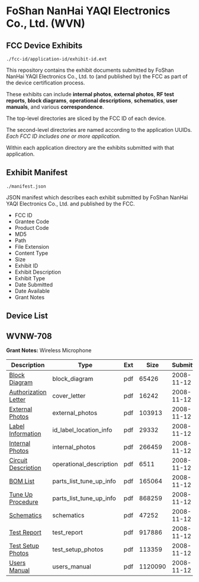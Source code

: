 # FoShan NanHai YAQI Electronics Co., Ltd. (WVN)
## FCC Device Exhibits

```
./fcc-id/application-id/exhibit-id.ext
```

This repository contains the exhibit documents submitted by FoShan NanHai YAQI Electronics Co., Ltd. to (and published by) the FCC as part of the device certification process.

These exhibits can include **internal photos**, **external photos**, **RF test reports**, **block diagrams**, **operational descriptions**, **schematics**, **user manuals**, and various **correspondence**.

The top-level directories are sliced by the FCC ID of each device.

The second-level directories are named according to the application UUIDs. *Each FCC ID includes one or more application.*

Within each application directory are the exhibits submitted with that application. 

## Exhibit Manifest

```
./manifest.json
```

JSON manifest which describes each exhibit submitted by FoShan NanHai YAQI Electronics Co., Ltd. and published by the FCC.

- FCC ID
- Grantee Code
- Product Code
- MD5
- Path
- File Extension
- Content Type
- Size
- Exhibit ID
- Exhibit Description
- Exhibit Type
- Date Submitted
- Date Available
- Grant Notes

## Device List
## WVNW-708
**Grant Notes:** Wireless Microphone

| Description | Type | Ext | Size | Submitted | Available |
| ----------- | ---- | --- | ---- | --------- | --------- |
| [Block Diagram](WVNW-708/ab6dbb06d725c09a22ec39734e53e086/1029608.pdf) | block_diagram | pdf | 65426 | 2008-11-12 | 2008-11-12 |
| [Authorization Letter](WVNW-708/ab6dbb06d725c09a22ec39734e53e086/1029614.pdf) | cover_letter | pdf | 16242 | 2008-11-12 | 2008-11-12 |
| [External Photos](WVNW-708/ab6dbb06d725c09a22ec39734e53e086/1029611.pdf) | external_photos | pdf | 103913 | 2008-11-12 | 2008-11-12 |
| [Label Information](WVNW-708/ab6dbb06d725c09a22ec39734e53e086/1029612.pdf) | id_label_location_info | pdf | 29332 | 2008-11-12 | 2008-11-12 |
| [Internal Photos](WVNW-708/ab6dbb06d725c09a22ec39734e53e086/1029613.pdf) | internal_photos | pdf | 266459 | 2008-11-12 | 2008-11-12 |
| [Circuit Description](WVNW-708/ab6dbb06d725c09a22ec39734e53e086/1029610.pdf) | operational_description | pdf | 6511 | 2008-11-12 | 2008-11-12 |
| [BOM List](WVNW-708/ab6dbb06d725c09a22ec39734e53e086/1029609.pdf) | parts_list_tune_up_info | pdf | 165064 | 2008-11-12 | 2008-11-12 |
| [Tune Up Procedure](WVNW-708/ab6dbb06d725c09a22ec39734e53e086/1029618.pdf) | parts_list_tune_up_info | pdf | 868259 | 2008-11-12 | 2008-11-12 |
| [Schematics](WVNW-708/ab6dbb06d725c09a22ec39734e53e086/1029615.pdf) | schematics | pdf | 47252 | 2008-11-12 | 2008-11-12 |
| [Test Report](WVNW-708/ab6dbb06d725c09a22ec39734e53e086/1029617.pdf) | test_report | pdf | 917886 | 2008-11-12 | 2008-11-12 |
| [Test Setup Photos](WVNW-708/ab6dbb06d725c09a22ec39734e53e086/1029616.pdf) | test_setup_photos | pdf | 113359 | 2008-11-12 | 2008-11-12 |
| [Users Manual](WVNW-708/ab6dbb06d725c09a22ec39734e53e086/1029619.pdf) | users_manual | pdf | 1120090 | 2008-11-12 | 2008-11-12 |
